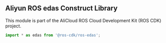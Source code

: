 ## Aliyun ROS edas Construct Library

This module is part of the AliCloud ROS Cloud Development Kit (ROS CDK) project.

```ts
import * as edas from '@ros-cdk/ros-edas';
```